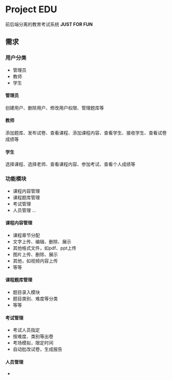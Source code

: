 # Project EDU

前后端分离的教育考试系统
**JUST FOR FUN**


## 需求


### 用户分类
* 管理员
* 教师
* 学生


#### 管理员
创建用户、删除用户、修改用户权限、管理题库等


#### 教师
添加题库、发布试卷、查看课程、添加课程内容、查看学生、接收学生、查看试卷成绩等


#### 学生
选择课程、选择老师、查看课程内容、参加考试、查看个人成绩等


### 功能模块
* 课程内容管理
* 课程题库管理
* 考试管理
* 人员管理
...


#### 课程内容管理
* 课程章节分配
* 文字上传、编辑、删除、展示
* 其他格式文件，如pdf、ppt上传
* 图片上传、删除、展示
* 其他，如视频内容上传
* 等等


#### 课程题库管理
* 题目录入模块
* 题目类别、难度等分类
* 等等


#### 考试管理
* 考试人员指定
* 按难度、类别等出卷
* 考场模拟，限定时间
* 自动批改试卷，生成报告


#### 人员管理
* 



 
